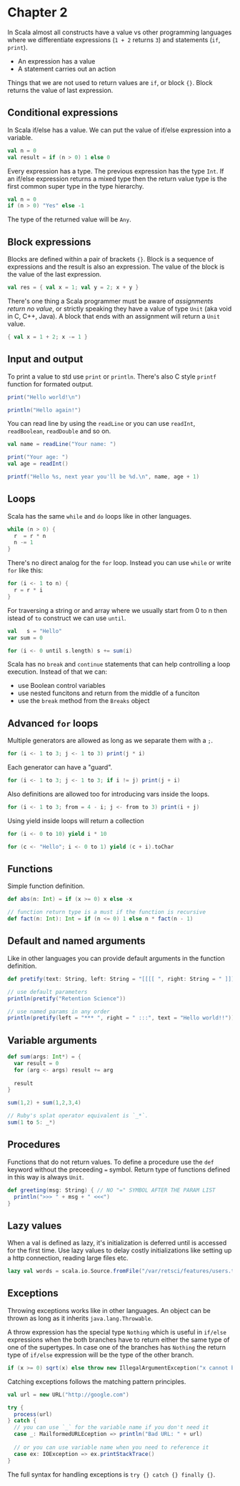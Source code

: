 Chapter 2
=========

In Scala almost all constructs have a value vs other programming languages where
we differentiate expressions (`1 + 2` returns `3`) and statements (`if`, `print`).

- An expression has a value
- A statement carries out an action

Things that we are not used to return values are `if`, or block `{}`. Block returns the value of last expression.

Conditional expressions
-----------------------
In Scala if/else has a value. We can put the value of if/else expression into a variable. 

```scala
val n = 0
val result = if (n > 0) 1 else 0
```

Every expression has a type. The previous expression has the type `Int`. If an if/else expression
returns a mixed type then the return value type is the first common super type in the type hierarchy.

```scala
val n = 0
if (n > 0) "Yes" else -1
```
The type of the returned value will be `Any`.

Block expressions
-----------------
Blocks are defined within a pair of brackets `{}`. Block is a sequence of expressions and the result is also an expression. The value of the block is the value of the last expression. 

```scala
val res = { val x = 1; val y = 2; x + y }
```

There's one thing a Scala programmer must be aware of *assignments return no value*, or strictly speaking they have a value of type `Unit` (aka void in C, C++, Java). A block that ends with an assignment will return a `Unit` value.

```scala
{ val x = 1 + 2; x -= 1 }
```

Input and output
----------------
To print a value to std use `print` or `println`. There's also C style `printf` function for formated output. 

```scala
print("Hello world!\n")

println("Hello again!")
```

You can read line by using the `readLine` or you can use `readInt`, `readBoolean`, `readDouble` and so on.

```scala
val name = readLine("Your name: ")

print("Your age: ")
val age = readInt()

printf("Hello %s, next year you'll be %d.\n", name, age + 1)
```

Loops
-----
Scala has the same `while` and `do` loops like in other languages.

```scala
while (n > 0) {
  r  = r * n
  n -= 1
}
```

There's no direct analog for the `for` loop. Instead you can use `while` or write `for` like this:

```scala
for (i <- 1 to n) {
  r = r * i
}
```

For traversing a string or and array where we usually start from 0 to n then istead of `to` construct we can use `until`.

```scala
val   s = "Hello"
var sum = 0

for (i <- 0 until s.length) s += sum(i)
```

Scala has no `break` and `continue` statements that can help controlling a loop execution. Instead of that we can:
- use Boolean control variables 
- use nested funcitons and return from the middle of a funciton 
- use the `break` method from the `Breaks` object

Advanced `for` loops 
--------------------
Multiple generators are allowed as long as we separate them with a `;`.

```scala
for (i <- 1 to 3; j <- 1 to 3) print(j * i)
```

Each generator can have a "guard".

```scala
for (i <- 1 to 3; j <- 1 to 3; if i != j) print(j + i)
```

Also definitions are allowed too for introducing vars inside the loops.

```scala
for (i <- 1 to 3; from = 4 - i; j <- from to 3) print(i + j)
```

Using yield inside loops will return a collection

```scala
for (i <- 0 to 10) yield i * 10

for (c <- "Hello"; i <- 0 to 1) yield (c + i).toChar
```

Functions 
---------
Simple function definition.

```scala
def abs(n: Int) = if (x >= 0) x else -x

// function return type is a must if the function is recursive
def fact(n: Int): Int = if (n <= 0) 1 else n * fact(n - 1)
```

Default and named arguments
---------------------------
Like in other languages you can provide default arguments in the function definition.

```scala
def pretify(text: String, left: String = "[[[[ ", right: String = " ]]]]") = left + text + right

// use default parameters
println(pretify("Retention Science"))

// use named params in any order
println(pretify(left = "*** ", right = " :::", text = "Hello world!!"))
```

Variable arguments
------------------

```scala 
def sum(args: Int*) = {
  var result = 0
  for (arg <- args) result += arg
  
  result
}

sum(1,2) + sum(1,2,3,4)

// Ruby's splat operator equivalent is `_*`.
sum(1 to 5: _*)
```

Procedures
----------
Functions that do not return values. To define a procedure use the `def` keyword without the preceeding `=` symbol. Return type of functions defined in this way is always `Unit`.

```scala
def greeting(msg: String) { // NO "=" SYMBOL AFTER THE PARAM LIST
  println(">>> " + msg + " <<<")
}
```

Lazy values
-----------
When a val is defined as lazy, it's initialization is deferred until is accessed for the first time. Use lazy values to delay costly initializations like setting up a http connection, reading large files etc.

```scala 
lazy val words = scala.io.Source.fromFile("/var/retsci/features/users.tsv").mkString
```

Exceptions
----------
Throwing exceptions works like in other languages. An object can be thrown as long as it inherits `java.lang.Throwable`. 

A throw expression has the special type `Nothing` which is useful in `if/else` expressions when the both branches have to return either the same type of one of the supertypes. In case one of the branches has `Nothing` the return type of `if/else` expression will be the type of the other branch. 

```scala 
if (x >= 0) sqrt(x) else throw new IllegalArgumentException("x cannot be negative")
```

Catching exceptions follows the matching pattern principles.

```scala
val url = new URL("http://google.com")

try {
  process(url)
} catch {
  // you can use `_` for the variable name if you don't need it
  case _: MailformedURLEception => println("Bad URL: " + url)
  
  // or you can use variable name when you need to reference it
  case ex: IOException => ex.printStackTrace()
}
```

The full syntax for handling exceptions is `try {} catch {} finally {}`.
